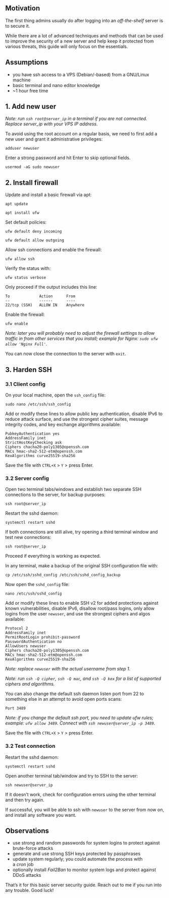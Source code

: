 
## Motivation

The first thing admins usually do after logging into an _off-the-shelf_ server is to secure it.

While there are a lot of advanced techniques and methods that can be used to improve the security of a new server and help keep it protected from various threats, this guide will only focus on the essentials.

## Assumptions

-   you have ssh access to a VPS (Debian/-based) from a GNU/Linux machine
-   basic terminal and nano editor knowledge
-   ~1 hour free time

## 1. Add new user

_Note: run `ssh root@server_ip` in a terminal if you are not connected. Replace server_ip with your VPS IP address._

To avoid using the root account on a regular basis, we need to first add a new user and grant it administrative privileges:

`adduser newuser`

Enter a strong password and hit Enter to skip optional fields.

`usermod -aG sudo newuser`

## 2. Install firewall

Update and install a basic firewall via apt:

`apt update`

`apt install ufw`

Set default policies:

`ufw default deny incoming`

`ufw default allow outgoing`

Allow ssh connections and enable the firewall:

`ufw allow ssh`

Verify the status with:

`ufw status verbose`

Only proceed if the output includes this line:

```
To             Action      From
--             ------      ----
22/tcp (SSH)   ALLOW IN    Anywhere
```

Enable the firewall:

`ufw enable`

_Note: later you will probably need to adjust the firewall settings to allow traffic in from other services that you install; example for Nginx: `sudo ufw allow 'Nginx Full'`._

You can now close the connection to the server with `exit`.

## 3. Harden SSH

### 3.1 Client config

On your local machine, open the `ssh_config` file:

`sudo nano /etc/ssh/ssh_config`

Add or modify these lines to allow public key authentication, disable IPv6 to reduce attack surface, and use the strongest cipher suites, message integrity codes, and key exchange algorithms available:

```
PubkeyAuthentication yes
AddressFamily inet
StrictHostKeyChecking ask
Ciphers chacha20-poly1305@openssh.com
MACs hmac-sha2-512-etm@openssh.com
KexAlgorithms curve25519-sha256
```

Save the file with `CTRL+X` > `Y` > press Enter.

### 3.2 Server config

Open two terminal tabs/windows and establish two separate SSH connections to the server, for backup purposes:

`ssh root@server_ip`

Restart the sshd daemon:

`systemctl restart sshd`

If both connections are still alive, try opening a third terminal window and test new connections:

`ssh root@server_ip`

Proceed if everything is working as expected.

In any terminal, make a backup of the original SSH configuration file with:

`cp /etc/ssh/sshd_config /etc/ssh/sshd_config_backup`

Now open the `sshd_config` file:

`nano /etc/ssh/sshd_config`

Add or modify these lines to enable SSH v2 for added protections against known vulnerabilities, disable IPv6, disallow root/pass logins, only allow logins from the user `newuser`, and use the strongest ciphers and algos available:

```
Protocol 2
AddressFamily inet
PermitRootLogin prohibit-password
PasswordAuthentication no
AllowUsers newuser
Ciphers chacha20-poly1305@openssh.com
MACs hmac-sha2-512-etm@openssh.com
KexAlgorithms curve25519-sha256
```

_Note: replace `newuser` with the actual username from step 1._

_Note: run `ssh -Q cipher`, `ssh -Q mac`, and `ssh -Q kex` for a list of supported ciphers and algorithms._

You can also change the default ssh daemon listen port from 22 to something else in an attempt to avoid open ports scans:

`Port 3489`

_Note: if you change the default ssh port, you need to update ufw rules; example: `ufw allow 3489`. Connect with `ssh newuser@server_ip -p 3489`._

Save the file with `CTRL+X` > `Y` > press Enter.

### 3.2 Test connection

Restart the sshd daemon:

`systemctl restart sshd`

Open another terminal tab/window and try to SSH to the server:

`ssh newuser@server_ip`

If it doesn’t work, check for configuration errors using the other terminal and then try again.

If successful, you will be able to ssh with `newuser` to the server from now on, and install any software you want.

## Observations

-   use strong and random passwords for system logins to protect against brute-force attacks
-   generate and use strong SSH keys protected by passphrases
-   update system regularly; you could automate the process with a _cron_ job
-   optionally install _Fail2Ban_ to monitor system logs and protect against DDoS attacks

That’s it for this basic server security guide. Reach out to me if you run into any trouble. Good luck!
